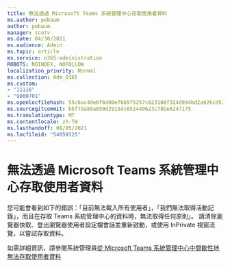 ```yaml
---
title: 無法透過 Microsoft Teams 系統管理中心存取使用者資料
ms.author: pebaum
author: pebaum
manager: scotv
ms.date: 04/30/2021
ms.audience: Admin
ms.topic: article
ms.service: o365-administration
ROBOTS: NOINDEX, NOFOLLOW
localization_priority: Normal
ms.collection: Adm_O365
ms.custom:
- "11116"
- "9000701"
ms.openlocfilehash: 55c6ac4de6f6d00e76b5f5257c823108f324d994bd2a926cd52ba6dfa6158b4a
ms.sourcegitcommit: b5f7da89a650d2915dc652449623c78be6247175
ms.translationtype: MT
ms.contentlocale: zh-TW
ms.lasthandoff: 08/05/2021
ms.locfileid: "54059325"
---
```

# <a name="cant-access-user-data-via-the-microsoft-teams-admin-center"></a>無法透過 Microsoft Teams 系統管理中心存取使用者資料

您可能會看到如下的錯誤：「目前無法載入所有使用者」，「我們無法取得活動記錄」，而且在存取 Teams 系統管理中心的資料時，無法取得任何原則」。 請清除瀏覽器快取、登出瀏覽器使用者設定檔會話並重新啟動，或使用 InPrivate 視窗流覽，以嘗試存取資料。 

如需詳細資訊，請參閱系統管理員[從 Microsoft Teams 系統管理中心中間歇性地無法存取使用者資料](https://docs.microsoft.com/microsoftteams/troubleshoot/teams-administration/cannot-access-admin-center)